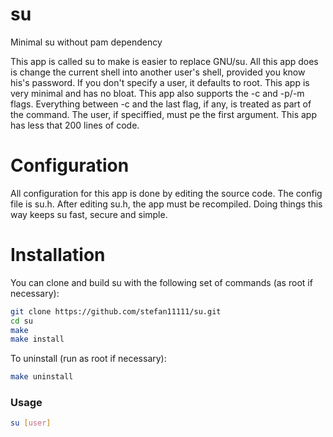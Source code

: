 # su
Minimal su without pam dependency

This app is called su to make is easier to replace GNU/su.
All this app does is change the current shell into another user's shell, provided you know his's password.
If you don't specify a user, it defaults to root.
This app is very minimal and has no bloat.
This app also supports the -c and -p/-m flags.
Everything between -c and the last flag, if any, is treated as part of the command.
The user, if speciffied, must pe the first argument.
This app has less that 200 lines of code.

# Configuration

All configuration for this app is done by editing the source code.
The config file is su.h.
After editing su.h, the app must be recompiled.
Doing things this way keeps su fast, secure and simple.

# Installation

You can clone and build su with the following set of commands (as root if necessary):

```sh
git clone https://github.com/stefan11111/su.git
cd su
make
make install
```

To uninstall (run as root if necessary):

```sh
make uninstall
```

### Usage

```sh
su [user]
```
